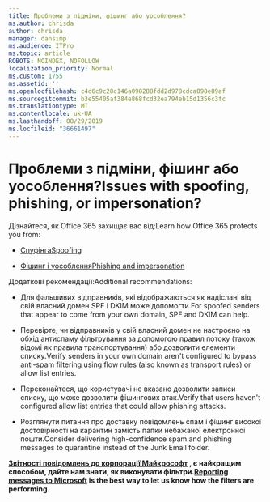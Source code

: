 ```yaml
---
title: Проблеми з підміни, фішинг або уособлення?
ms.author: chrisda
author: chrisda
manager: dansimp
ms.audience: ITPro
ms.topic: article
ROBOTS: NOINDEX, NOFOLLOW
localization_priority: Normal
ms.custom: 1755
ms.assetid: ''
ms.openlocfilehash: c4d6c9c28c146a098288fdd2d978cdca098e89af
ms.sourcegitcommit: b3e55405af384e868fcd32ea794eb15d1356c3fc
ms.translationtype: MT
ms.contentlocale: uk-UA
ms.lasthandoff: 08/29/2019
ms.locfileid: "36661497"
---
```

# <a name="issues-with-spoofing-phishing-or-impersonation"></a><span data-ttu-id="bec61-102">Проблеми з підміни, фішинг або уособлення?</span><span class="sxs-lookup"><span data-stu-id="bec61-102">Issues with spoofing, phishing, or impersonation?</span></span>

<span data-ttu-id="bec61-103">Дізнайтеся, як Office 365 захищає вас від:</span><span class="sxs-lookup"><span data-stu-id="bec61-103">Learn how Office 365 protects you from:</span></span>

- [<span data-ttu-id="bec61-104">Спуфінга</span><span class="sxs-lookup"><span data-stu-id="bec61-104">Spoofing</span></span>](https://docs.microsoft.com/office365/securitycompliance/anti-spoofing-protection)

- [<span data-ttu-id="bec61-105">Фішинг і уособлення</span><span class="sxs-lookup"><span data-stu-id="bec61-105">Phishing and impersonation</span></span>](https://docs.microsoft.com/office365/securitycompliance/atp-anti-phishing)

<span data-ttu-id="bec61-106">Додаткові рекомендації:</span><span class="sxs-lookup"><span data-stu-id="bec61-106">Additional recommendations:</span></span>

- <span data-ttu-id="bec61-107">Для фальшивих відправників, які відображаються як надіслані від свій власний домен SPF і DKIM може допомогти.</span><span class="sxs-lookup"><span data-stu-id="bec61-107">For spoofed senders that appear to come from your own domain, SPF and DKIM can help.</span></span>

- <span data-ttu-id="bec61-108">Перевірте, чи відправників у свій власний домен не настроєно на обхід антиспаму фільтрування за допомогою правил потоку (також відомі як правила транспортування) або дозволити елементи списку.</span><span class="sxs-lookup"><span data-stu-id="bec61-108">Verify senders in your own domain aren't configured to bypass anti-spam filtering using flow rules (also known as transport rules) or allow list entries.</span></span>

- <span data-ttu-id="bec61-109">Переконайтеся, що користувачі не вказано дозволити записи списку, що може дозволити фішингових атак.</span><span class="sxs-lookup"><span data-stu-id="bec61-109">Verify that users haven't configured allow list entries that could allow phishing attacks.</span></span>

- <span data-ttu-id="bec61-110">Розглянути питання про доставку повідомлень спам і фішинг високої достовірності на карантин замість папки небажаної електронної пошти.</span><span class="sxs-lookup"><span data-stu-id="bec61-110">Consider delivering high-confidence spam and phishing messages to quarantine instead of the Junk Email folder.</span></span>

<span data-ttu-id="bec61-111">**[Звітності повідомлень до корпорації Майкрософт](https://support.office.com/article/b5caa9f1-cdf3-4443-af8c-ff724ea719d2) , є найкращим способом, дайте нам знати, як виконувати фільтри.**</span><span class="sxs-lookup"><span data-stu-id="bec61-111">**[Reporting messages to Microsoft](https://support.office.com/article/b5caa9f1-cdf3-4443-af8c-ff724ea719d2) is the best way to let us know how the filters are performing.**</span></span>
